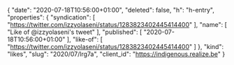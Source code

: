 {
  "date": "2020-07-18T10:56:00+01:00",
  "deleted": false,
  "h": "h-entry",
  "properties": {
    "syndication": [
      "https://twitter.com/izzyolaseni/status/1283823402445414400"
    ],
    "name": [
      "Like of @izzyolaseni's tweet"
    ],
    "published": [
      "2020-07-18T10:56:00+01:00"
    ],
    "like-of": [
      "https://twitter.com/izzyolaseni/status/1283823402445414400"
    ]
  },
  "kind": "likes",
  "slug": "2020/07/lrg7a",
  "client_id": "https://indigenous.realize.be"
}
